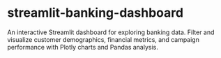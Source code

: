 # streamlit-banking-dashboard
An interactive Streamlit dashboard for exploring banking data. Filter and visualize customer demographics, financial metrics, and campaign performance with Plotly charts and Pandas analysis.
